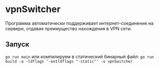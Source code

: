 # vpnSwitcher
Программа автоматически поддерживает интернет-соединение на сервере, отдавая преимущество нахождения в VPN сети.

## Запуск
`go run main`
или компилируем в статический бинарный файл:
`go run build -a -ldflags '-extldflags "-static"' -o vpnSwitcher`
